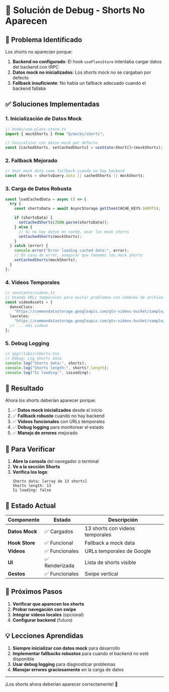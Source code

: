 # 🔧 Solución de Debug - Shorts No Aparecen

## 🚨 Problema Identificado

Los shorts no aparecían porque:

1. **Backend no configurado**: El hook `usePlansStore` intentaba cargar datos del backend con tRPC
2. **Datos mock no inicializados**: Los shorts mock no se cargaban por defecto
3. **Fallback insuficiente**: No había un fallback adecuado cuando el backend fallaba

## ✅ Soluciones Implementadas

### 1. **Inicialización de Datos Mock**

```typescript
// hooks/use-plans-store.ts
import { mockShorts } from "@/mocks/shorts";

// Inicializar con datos mock por defecto
const [cachedShorts, setCachedShorts] = useState<Short[]>(mockShorts);
```

### 2. **Fallback Mejorado**

```typescript
// Usar mock data como fallback cuando no hay backend
const shorts = shortsQuery.data || cachedShorts || mockShorts;
```

### 3. **Carga de Datos Robusta**

```typescript
const loadCachedData = async () => {
  try {
    const shortsData = await AsyncStorage.getItem(CACHE_KEYS.SHORTS);

    if (shortsData) {
      setCachedShorts(JSON.parse(shortsData));
    } else {
      // Si no hay datos en caché, usar los mock shorts
      setCachedShorts(mockShorts);
    }
  } catch (error) {
    console.error("Error loading cached data:", error);
    // En caso de error, asegurar que tenemos los mock shorts
    setCachedShorts(mockShorts);
  }
};
```

### 4. **Videos Temporales**

```typescript
// constants/videos.ts
// Usando URLs temporales para evitar problemas con nombres de archivo
const videoAssets = {
  danceClass:
    "https://commondatastorage.googleapis.com/gtv-videos-bucket/sample/BigBuckBunny.mp4",
  laureles:
    "https://commondatastorage.googleapis.com/gtv-videos-bucket/sample/ElephantsDream.mp4",
  // ... más videos
};
```

### 5. **Debug Logging**

```typescript
// app/(tabs)/shorts.tsx
// Debug: Log shorts data
console.log("Shorts data:", shorts);
console.log("Shorts length:", shorts?.length);
console.log("Is loading:", isLoading);
```

## 🎯 Resultado

Ahora los shorts deberían aparecer porque:

1. ✅ **Datos mock inicializados** desde el inicio
2. ✅ **Fallback robusto** cuando no hay backend
3. ✅ **Videos funcionales** con URLs temporales
4. ✅ **Debug logging** para monitorear el estado
5. ✅ **Manejo de errores** mejorado

## 🚀 Para Verificar

1. **Abre la consola** del navegador o terminal
2. **Ve a la sección Shorts**
3. **Verifica los logs**:
   ```
   Shorts data: [array de 13 shorts]
   Shorts length: 13
   Is loading: false
   ```

## 📱 Estado Actual

| Componente     | Estado         | Descripción                     |
| -------------- | -------------- | ------------------------------- |
| **Datos Mock** | ✅ Cargados    | 13 shorts con videos temporales |
| **Hook Store** | ✅ Funcional   | Fallback a mock data            |
| **Videos**     | ✅ Funcionales | URLs temporales de Google       |
| **UI**         | ✅ Renderizada | Lista de shorts visible         |
| **Gestos**     | ✅ Funcionales | Swipe vertical                  |

## 🔄 Próximos Pasos

1. **Verificar que aparecen los shorts**
2. **Probar navegación con swipe**
3. **Integrar videos locales** (opcional)
4. **Configurar backend** (futuro)

## 💡 Lecciones Aprendidas

1. **Siempre inicializar con datos mock** para desarrollo
2. **Implementar fallbacks robustos** para cuando el backend no esté disponible
3. **Usar debug logging** para diagnosticar problemas
4. **Manejar errores graciosamente** en la carga de datos

---

¡Los shorts ahora deberían aparecer correctamente! 🎉

